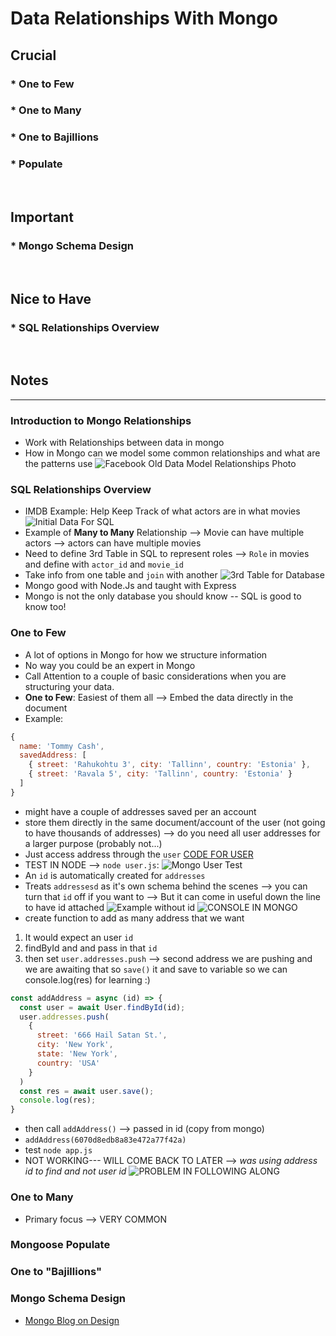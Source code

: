 # Data Relationships With Mongo

## Crucial 

### * One to Few
### * One to Many
### * One to Bajillions
### * Populate

<br>

## Important 

### * Mongo Schema Design

<br>

## Nice to Have

### * SQL Relationships Overview

<br>

## Notes

<hr>

### Introduction to Mongo Relationships
- Work with Relationships between data in mongo
- How in Mongo can we model some common relationships and what are the patterns use
![Facebook Old Data Model Relationships Photo](assets/facebook_old.jpeg)

### SQL Relationships Overview
- IMDB Example: Help Keep Track of what actors are in what movies
![Initial Data For SQL](assets/sql1.png)
- Example of **Many to Many** Relationship --> Movie can have multiple actors --> actors can have multiple movies
- Need to define 3rd Table in SQL to represent roles --> `Role` in movies and define with `actor_id` and `movie_id`
- Take info from one table and `join` with another
![3rd Table for Database](assets/sql2.png)
- Mongo good with Node.Js and taught with Express
- Mongo is not the only database you should know -- SQL is good to know too!

### One to Few
- A lot of options in Mongo for how we structure information
- No way you could be an expert in Mongo
- Call Attention to a couple of basic considerations when you are structuring your data. 
- **One to Few**: Easiest of them all --> Embed the data directly in the document
- Example:
```js
{
  name: 'Tommy Cash',
  savedAddress: [
    { street: 'Rahukohtu 3', city: 'Tallinn', country: 'Estonia' },
    { street: 'Ravala 5', city: 'Tallinn', country: 'Estonia' }
  ]
}
```
- might have a couple of addresses saved per an account
- store them directly in the same document/account of the user (not going to have thousands of addresses) --> do you need all user addresses for a larger purpose (probably not...)
- Just access address through the `user`
[CODE FOR USER](01_mongoose_relationships/user.js)
- TEST IN NODE --> `node user.js`:
![Mongo User Test](assets/onetofew1.png)
- An `id` is automatically created for `addresses`
- Treats `addressesd` as it's own schema behind the scenes --> you can turn that `id` off if you want to --> But it can come in useful down the line to have id attached
![Example without id](assets/onetofew2.png)
![CONSOLE IN MONGO](assets/onetofew3.png)
- create function to add as many address that we want
1. It would expect an user `id` 
2. findById and and pass in that `id`
3. then set `user.addresses.push` --> second address we are pushing and we are awaiting that so `save()` it and save to variable so we can console.log(res) for learning :)
```js
const addAddress = async (id) => {
  const user = await User.findById(id);
  user.addresses.push(
    {
      street: '666 Hail Satan St.',
      city: 'New York',
      state: 'New York',
      country: 'USA'
    }
  )
  const res = await user.save();
  console.log(res);
}
```
- then call `addAddress()` --> passed in id (copy from mongo)
- `addAddress(6070d8edb8a83e472a77f42a)`
- test `node app.js`
- NOT WORKING--- WILL COME BACK TO LATER --> *was using address id to find and not user id*
![PROBLEM IN FOLLOWING ALONG](errorme1.png)

### One to Many
- Primary focus --> VERY COMMON


### Mongoose Populate

### One to "Bajillions"

### Mongo Schema Design
- [Mongo Blog on Design](https://www.mongodb.com/blog/post/6-rules-of-thumb-for-mongodb-schema-design-part-3)